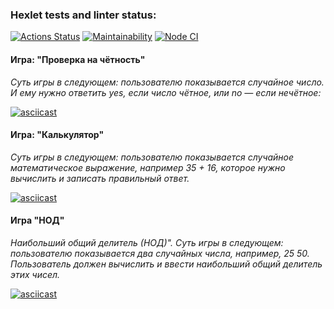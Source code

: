 ### Hexlet tests and linter status:
[![Actions Status](https://github.com/OlesiaVovk/frontend-project-lvl1/workflows/hexlet-check/badge.svg)](https://github.com/OlesiaVovk/frontend-project-lvl1/actions)
[![Maintainability](https://api.codeclimate.com/v1/badges/a99a88d28ad37a79dbf6/maintainability)](https://codeclimate.com/github/OlesiaVovk/frontend-project-lvl1/maintainability)
[![Node CI](https://github.com/OlesiaVovk/frontend-project-lvl1/workflows/Node%20CI/badge.svg)](https://github.com/OlesiaVovk/frontend-project-lvl1/actions)

#### Игра: "Проверка на чётность"
*Суть игры в следующем: пользователю показывается случайное число. И ему нужно ответить yes, если число чётное, или no — если нечётное:*

[![asciicast](https://asciinema.org/a/468304.svg)](https://asciinema.org/a/468304)

#### Игра: "Калькулятор"
*Суть игры в следующем: пользователю показывается случайное математическое выражение, например 35 + 16, которое нужно вычислить и записать правильный ответ.*

[![asciicast](https://asciinema.org/a/468028.svg)](https://asciinema.org/a/468028)

#### Игра "НОД"
*Наибольший общий делитель (НОД)". Суть игры в следующем: пользователю показывается два случайных числа, например, 25 50. Пользователь должен вычислить и ввести наибольший общий делитель этих чисел.*

[![asciicast](https://asciinema.org/a/468302.svg)](https://asciinema.org/a/468302)
